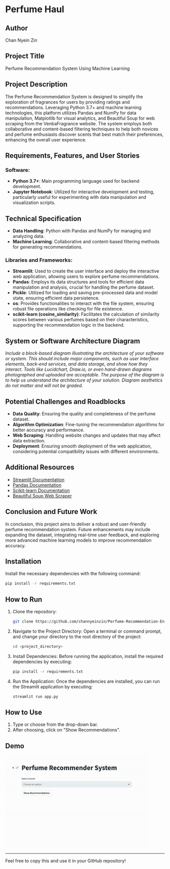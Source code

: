 # Perfume Haul

## Author
Chan Nyein Zin

## Project Title
Perfume Recommendation System Using Machine Learning

## Project Description
The Perfume Recommendation System is designed to simplify the exploration of fragrances for users by providing ratings and recommendations. Leveraging Python 3.7+ and machine learning technologies, this platform utilizes Pandas and NumPy for data manipulation, Matplotlib for visual analytics, and Beautiful Soup for web scraping from the VenbaFragrance website. The system employs both collaborative and content-based filtering techniques to help both novices and perfume enthusiasts discover scents that best match their preferences, enhancing the overall user experience.

## Requirements, Features, and User Stories

### Software:
- **Python 3.7+**: Main programming language used for backend development.
- **Jupyter Notebook**: Utilized for interactive development and testing, particularly useful for experimenting with data manipulation and visualization scripts.

## Technical Specification

- **Data Handling**: Python with Pandas and NumPy for managing and analyzing data.
- **Machine Learning**: Collaborative and content-based filtering methods for generating recommendations.

### Libraries and Frameworks:
- **Streamlit**: Used to create the user interface and deploy the interactive web application, allowing users to explore perfume recommendations.
- **Pandas**: Employs its data structures and tools for efficient data manipulation and analysis, crucial for handling the perfume dataset.
- **Pickle**: Utilized for loading and saving pre-processed data and model state, ensuring efficient data persistence.
- **os**: Provides functionalities to interact with the file system, ensuring robust file operations like checking for file existence.
- **scikit-learn (cosine_similarity)**: Facilitates the calculation of similarity scores between various perfumes based on their characteristics, supporting the recommendation logic in the backend.

## System or Software Architecture Diagram
*Include a block-based diagram illustrating the architecture of your software or system. This should include major components, such as user interface elements, back-end services, and data storage, and show how they interact. Tools like Lucidchart, Draw.io, or even hand-drawn diagrams photographed and uploaded are acceptable. The purpose of the diagram is to help us understand the architecture of your solution. Diagram aesthetics do not matter and will not be graded.*

## Potential Challenges and Roadblocks
- **Data Quality**: Ensuring the quality and completeness of the perfume dataset.
- **Algorithm Optimization**: Fine-tuning the recommendation algorithms for better accuracy and performance.
- **Web Scraping**: Handling website changes and updates that may affect data extraction.
- **Deployment**: Ensuring smooth deployment of the web application, considering potential compatibility issues with different environments.

## Additional Resources
- [Streamlit Documentation](https://docs.streamlit.io/)
- [Pandas Documentation](https://pandas.pydata.org/docs/)
- [Scikit-learn Documentation](https://scikit-learn.org/stable/)
- [Beautiful Soup Web Scraper](https://realpython.com/beautiful-soup-web-scraper-python/)

## Conclusion and Future Work
In conclusion, this project aims to deliver a robust and user-friendly perfume recommendation system. Future enhancements may include expanding the dataset, integrating real-time user feedback, and exploring more advanced machine learning models to improve recommendation accuracy.

## Installation
Install the necessary dependencies with the following command:
```bash
pip install -r requirements.txt
```

## How to Run

1. Clone the repository:
    ``` bash
    git clone https://github.com/channyeinzin/Perfume-Recommendation-Engine-.git
    ```
2. Navigate to the Project Directory: Open a terminal or command prompt, and change your directory to the root directory of the project:
    ``` bash
    cd <project_directory>
    ```
3. Install Dependencies: Before running the application, install the required dependencies by executing:
    ``` bash
    pip install -r requirements.txt
    ```
4. Run the Application: Once the dependencies are installed, you can run the Streamlit application by executing:
    ``` bash
    streamlit run app.py
    ```

## How to Use

1. Type or choose from the drop-down bar.
2. After choosing, click on "Show Recommendations".

## Demo

![Demo Screenshot1](/src/img/src.gif)

---

Feel free to copy this and use it in your GitHub repository!
